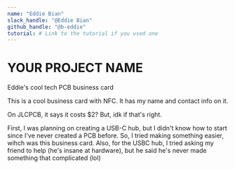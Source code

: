 ```yaml
---
name: "Eddie Bian"
slack_handle: "@Eddie Bian"
github_handle: "@b-eddie"
tutorial: # Link to the tutorial if you used one
---
```


# YOUR PROJECT NAME
Eddie's cool tech PCB business card
<!-- Describe your board in 2-3 sentences. What are you making? What will it do? -->
This is a cool business card with NFC. It has my name and contact info on it.

<!-- How much is it going to cost? -->
On JLCPCB, it says it costs $2? But, idk if that's right.

<!-- Tell us a little bit about your design process. What were some challenges? What helped? ***Totally optional*** -->
First, I was planning on creating a USB-C hub, but I didn't know how to start since I've never created a PCB before. So, I tried making something easier, wihch was this business card. Also, for the USBC hub, I tried asking my friend to help (he's insane at hardware), but he said he's never made something that complicated (lol)
